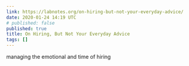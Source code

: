 ```yaml
---
link: https://labnotes.org/on-hiring-but-not-your-everyday-advice/
date: 2020-01-24 14:19 UTC
# published: false
published: true
title: On Hiring, But Not Your Everyday Advice
tags: []
---
```


managing the emotional and time of hiring
